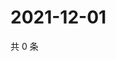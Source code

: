 # 2021-12-01

共 0 条

<!-- BEGIN WEIBO -->
<!-- 最后更新时间 Wed Dec 01 2021 00:27:39 GMT+0800 (China Standard Time) -->

<!-- END WEIBO -->
